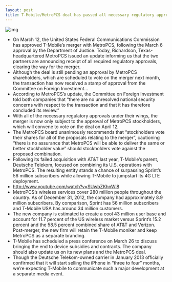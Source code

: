 ```yaml
---
layout: post
title: T-Mobile/MetroPCS deal has passed all necessary regulatory approvals
---
```

![img](http://media.idownloadblog.com/wp-content/uploads/2012/10/T-Mobile-MetroPCS-handshake.jpg)
* On March 12, the United States Federal Communications Commission has approved T-Mobile’s merger with MetroPCS, following the March 6 approval by the Department of Justice. Today, Richardson, Texas-headquartered MetroPCS issued an update informing us that the two partners are announcing receipt of all required regulatory approvals, clearing the way for the merger.
* Although the deal is still pending an approval by MetroPCS shareholders, which are scheduled to vote on the merger next month, the transaction has now received a stamp of approval from the Committee on Foreign Investment…
* According to MetroPCS’s update, the Committee on Foreign Investment told both companies that “there are no unresolved national security concerns with respect to the transaction and that it has therefore concluded its review.”
* With all of the necessary regulatory approvals under their wings, the merger is now only subject to the approval of MetroPCS stockholders, which will convene to vote on the deal on April 12.
* The MetroPCS board unanimously recommends that “stockholders vote their shares for all of the proposals relating to the merger”, cautioning “there is no assurance that MetroPCS will be able to deliver the same or better stockholder value” should stockholders vote against the proposed combination.
* Following its failed acquisition with AT&T last year, T-Mobile’s parent, Deutsche Telekom, focused on combining its U.S. operations with MetroPCS. The resulting entity stands a chance of surpassing Sprint’s 56 million subscribers while allowing T-Mobile to jumpstart its 4G LTE deployment.
* http://www.youtube.com/watch?v=SUwbZKhnWl8
* MetroPCS’s wireless services cover 280 million people throughout the country. As of December 31, 2012, the company had approximately 8.9 million subscribers. By comparison, Sprint has 56 million subscribers and T-Mobile USA has around 34 million customers.
* The new company is estimated to create a cool 43 million user base and account for 11.7 percent of the US wireless market versus Sprint’s 15.2 percent and the 58.5 percent combined share of AT&T and Verizon. Post-merger, the new firm will retain the T-Mobile moniker and keep MetroPCS as a separate branding.
* T-Mobile has scheduled a press conference on March 26 to discuss bringing the end to device subsidies and contracts. The company should also update us on its new plans and the MetroPCS deal.
* Though the Deutsche Telekom-owned carrier in January 2013 officially confirmed that it will start selling the iPhone in “three to four” months, we’re expecting T-Mobile to communicate such a major development at a separate media event.

